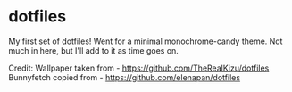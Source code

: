 # dotfiles

My first set of dotfiles!
Went for a minimal monochrome-candy theme. Not much in here, but I'll add to it as time goes on.

Credit:
Wallpaper taken from - https://github.com/TheRealKizu/dotfiles
Bunnyfetch copied from - https://github.com/elenapan/dotfiles
